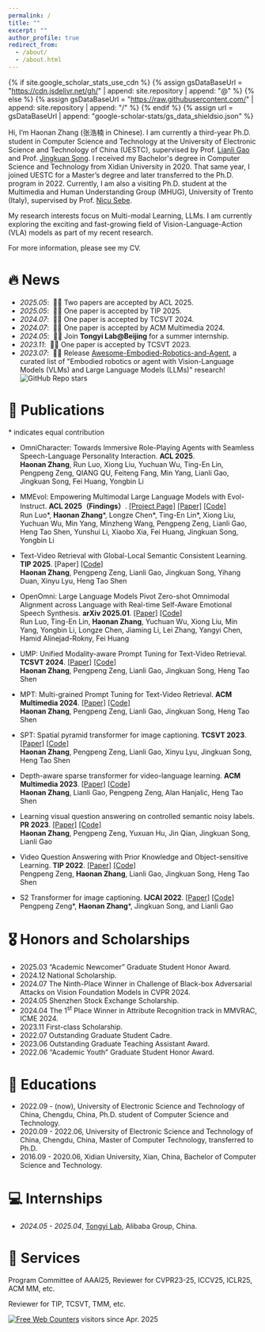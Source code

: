 ```yaml
---
permalink: /
title: ""
excerpt: ""
author_profile: true
redirect_from: 
  - /about/
  - /about.html
---
```


{% if site.google_scholar_stats_use_cdn %}
{% assign gsDataBaseUrl = "https://cdn.jsdelivr.net/gh/" | append: site.repository | append: "@" %}
{% else %}
{% assign gsDataBaseUrl = "https://raw.githubusercontent.com/" | append: site.repository | append: "/" %}
{% endif %}
{% assign url = gsDataBaseUrl | append: "google-scholar-stats/gs_data_shieldsio.json" %}

<span class='anchor' id='about-me'></span>


Hi, I’m Haonan Zhang (张浩楠 in Chinese). I am currently a third-year Ph.D. student in Computer Science and Technology at the University of Electronic Science and Technology of China (UESTC), supervised by Prof. [Lianli Gao](https://scholar.google.com/citations?hl=en&user=zsm2dpYAAAAJ) and Prof. [Jingkuan Song](https://cfm.uestc.edu.cn/~songjingkuan/). 
I received my Bachelor's degree in Computer Science and Technology from Xidian University in 2020. That same year, I joined UESTC for a Master’s degree and later transferred to the Ph.D. program in 2022.
Currently, I am also a visiting Ph.D. student at the Multimedia and Human Understanding Group (MHUG), University of Trento (Italy), supervised by Prof. [Nicu Sebe](https://scholar.google.com/citations?user=stFCYOAAAAAJ&hl=en).

My research interests focus on Multi-modal Learning, LLMs. I am currently exploring the exciting and fast-growing field of Vision-Language-Action (VLA) models as part of my recent research.

For more information, please see my CV.


# 🔥 News
- *2025.05*: &nbsp;🎉🎉 Two papers are accepted by ACL 2025.
- *2025.05*: &nbsp;🎉🎉 One paper is accepted by TIP 2025.
- *2024.07*: &nbsp;🎉🎉 One paper is accepted by TCSVT 2024.
- *2024.07*: &nbsp;🎉🎉 One paper is accepted by ACM Multimedia 2024.
- *2024.05*: &nbsp;🎉🎉 Join **Tongyi Lab@Beijing** for a summer internship.
- *2023.11*: &nbsp;🎉🎉 One paper is accepted by TCSVT 2023.
- *2023.07*: &nbsp;🎉🎉 Release [Awesome-Embodied-Robotics-and-Agent](https://github.com/zchoi/Awesome-Embodied-Robotics-and-Agent), a curated list of "Embodied robotics or agent with Vision-Language Models (VLMs) and Large Language Models (LLMs)" research! ![GitHub Repo stars](https://img.shields.io/github/stars/zchoi/Awesome-Embodied-Robotics-and-Agent)



# 📝 Publications 
<!--
<div class='paper-box'><div class='paper-box-image'><div><div class="badge">CVPR 2016</div><img src='images/500x300.png' alt="sym" width="100%"></div></div>
<div class='paper-box-text' markdown="1">
-->

\* indicates equal contribution

- OmniCharacter: Towards Immersive Role-Playing Agents with Seamless Speech-Language Personality Interaction. **ACL 2025**. <br>
**Haonan Zhang**, Run Luo, Xiong Liu, Yuchuan Wu, Ting-En Lin, Pengpeng Zeng, QIANG QU, Feiteng Fang, Min Yang, Lianli Gao, Jingkuan Song, Fei Huang, Yongbin Li

- MMEvol: Empowering Multimodal Large Language Models with Evol-Instruct. **ACL 2025（Findings）**. [[Project Page]](https://mmevol.github.io/home_page.html) [[Paper]](https://arxiv.org/pdf/2409.05840) [[Code]](https://github.com/RainBowLuoCS/MMEvol) <br>
Run Luo\*, **Haonan Zhang**\*, Longze Chen\*, Ting-En Lin\*, Xiong Liu, Yuchuan Wu, Min Yang, Minzheng Wang, Pengpeng Zeng, Lianli Gao, Heng Tao Shen, Yunshui Li, Xiaobo Xia, Fei Huang, Jingkuan Song, Yongbin Li

- Text-Video Retrieval with Global-Local Semantic Consistent Learning. **TIP 2025**. [Paper] [[Code]](https://github.com/zchoi/GLSCL) <br>
**Haonan Zhang**, Pengpeng Zeng, Lianli Gao, Jingkuan Song, Yihang Duan, Xinyu Lyu, Heng Tao Shen

- OpenOmni: Large Language Models Pivot Zero-shot Omnimodal Alignment across Language with Real-time Self-Aware Emotional Speech Synthesis. **arXiv 2025.01**. [[Paper]](https://arxiv.org/pdf/2501.04561) [[Code]](https://github.com/RainBowLuoCS/OpenOmni) <br>
Run Luo, Ting-En Lin, **Haonan Zhang**, Yuchuan Wu, Xiong Liu, Min Yang, Yongbin Li, Longze Chen, Jiaming Li, Lei Zhang, Yangyi Chen, Hamid Alinejad-Rokny, Fei Huang

- UMP: Unified Modality-aware Prompt Tuning for Text-Video Retrieval. **TCSVT 2024**. [[Paper]](https://ieeexplore.ieee.org/abstract/document/10599510/) [[Code]](https://github.com/zchoi/UMP_TVR) <br>
**Haonan Zhang**, Pengpeng Zeng, Lianli Gao, Jingkuan Song, Heng Tao Shen

- MPT: Multi-grained Prompt Tuning for Text-Video Retrieval. **ACM Multimedia 2024**. [[Paper]](https://openreview.net/pdf?id=sIwZ6TIn0P) [[Code]](https://github.com/zchoi/MPT) <br>
**Haonan Zhang**, Pengpeng Zeng, Lianli Gao, Jingkuan Song, Heng Tao Shen

- SPT: Spatial pyramid transformer for image captioning. **TCSVT 2023**. [[Paper]](https://ieeexplore.ieee.org/abstract/document/10328641) [[Code]](https://github.com/zchoi/SPT) <br>
**Haonan Zhang**, Pengpeng Zeng, Lianli Gao, Xinyu Lyu, Jingkuan Song, Heng Tao Shen

- Depth-aware sparse transformer for video-language learning. **ACM Multimedia 2023**. [[Paper]](https://dl.acm.org/doi/abs/10.1145/3581783.3611714) [[Code]](https://github.com/zchoi/DAST) <br>
**Haonan Zhang**, Lianli Gao, Pengpeng Zeng, Alan Hanjalic, Heng Tao Shen

- Learning visual question answering on controlled semantic noisy labels. **PR 2023**. [[Paper]](https://www.sciencedirect.com/science/article/abs/pii/S0031320323000407) [[Code]](https://github.com/zchoi/SNLC) <br>
**Haonan Zhang**, Pengpeng Zeng, Yuxuan Hu, Jin Qian, Jingkuan Song, Lianli Gao

- Video Question Answering with Prior Knowledge and Object-sensitive Learning. **TIP 2022**. [[Paper]](https://ieeexplore.ieee.org/document/9882977) [[Code]](https://github.com/zchoi/PKOL) <br>
Pengpeng Zeng, **Haonan Zhang**, Lianli Gao, Jingkuan Song, Heng Tao Shen

- S2 Transformer for image captioning. **IJCAI 2022**. [[Paper]](https://www.ijcai.org/proceedings/2022/0224.pdf) [[Code]](https://github.com/zchoi/S2-Transformer) <br>
Pengpeng Zeng\*, **Haonan Zhang**\*, Jingkuan Song, and Lianli Gao

# 🎖 Honors and Scholarships
- 2025.03 “Academic Newcomer” Graduate Student Honor Award.
- 2024.12 National Scholarship.
- 2024.07 The Ninth-Place Winner in Challenge of Black-box Adversarial Attacks on Vision Foundation Models in CVPR 2024.
- 2024.05 Shenzhen Stock Exchange Scholarship.
- 2024.04 The 1<sup>st</sup> Place Winner in Attribute Recognition track in MMVRAC, ICME 2024.
- 2023.11 First-class Scholarship.
- 2022.07 Outstanding Graduate Student Cadre.
- 2023.06 Outstanding Graduate Teaching Assistant Award.
- 2022.06 “Academic Youth” Graduate Student Honor Award.

# 📖 Educations
- 2022.09 - (now), University of Electronic Science and Technology of China, Chengdu, China, Ph.D. student of Computer Science and Technology.
- 2020.09 - 2022.06, University of Electronic Science and Technology of China, Chengdu, China, Master of Computer Technology, transferred to Ph.D.
- 2016.09 - 2020.06, Xidian University, Xian, China, Bachelor of Computer Science and Technology.

# 💻 Internships
- *2024.05 - 2025.04*, [Tongyi Lab](https://careers-tongyi.alibaba.com/home?lang=zh), Alibaba Group, China.

# 💬 Services
Program Committee of AAAI25, Reviewer for CVPR23-25, ICCV25, ICLR25, ACM MM, etc.

Reviewer for TIP, TCSVT, TMM, etc.

<a href="https://www.easycounter.com/">
<img src="https://www.easycounter.com/counter.php?haonanzhang"
border="0" alt="Free Web Counters"></a> visitors since Apr. 2025
